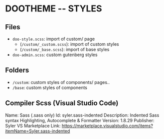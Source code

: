 
# DOOTHEME -- STYLES

## Files

- `doo-style.scss`: import of custom/ page
    - (`/custom/_custom.scss`): import of custom styles
    - (`/custom/_base.scss`): import of base styles
- `doo-admin.scss`: custom gutenberg styles


## Folders

- `/custom`: custom styles of components/ pages.. 
- `/base`: custom styles of components


## Compiler Scss (Visual Studio Code)

Name: Sass (.sass only)
Id: syler.sass-indented
Description: Indented Sass syntax Highlighting, Autocomplete & Formatter
Version: 1.8.29
Publisher: Syler
VS Marketplace Link: https://marketplace.visualstudio.com/items?itemName=Syler.sass-indented